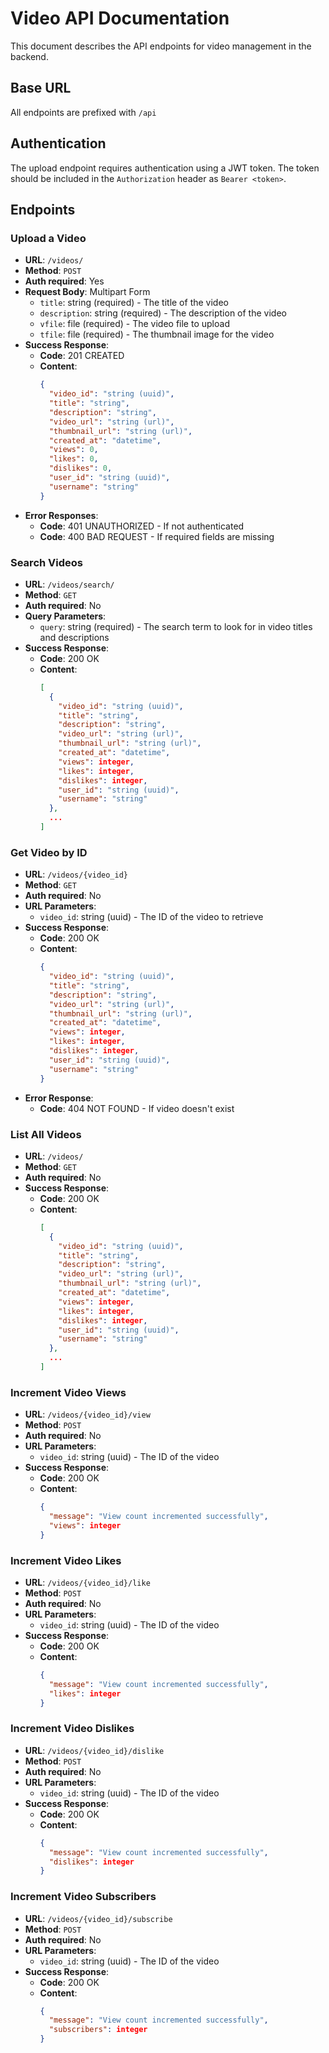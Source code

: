 # Video API Documentation

This document describes the API endpoints for video management in the backend.

## Base URL
All endpoints are prefixed with `/api`

## Authentication
The upload endpoint requires authentication using a JWT token. The token should be included in the `Authorization` header as `Bearer <token>`.

## Endpoints

### Upload a Video
- **URL**: `/videos/`
- **Method**: `POST`
- **Auth required**: Yes
- **Request Body**: Multipart Form
  - `title`: string (required) - The title of the video
  - `description`: string (required) - The description of the video
  - `vfile`: file (required) - The video file to upload
  - `tfile`: file (required) - The thumbnail image for the video
- **Success Response**: 
  - **Code**: 201 CREATED
  - **Content**:
    ```json
    {
      "video_id": "string (uuid)",
      "title": "string",
      "description": "string",
      "video_url": "string (url)",
      "thumbnail_url": "string (url)",
      "created_at": "datetime",
      "views": 0,
      "likes": 0,
      "dislikes": 0,
      "user_id": "string (uuid)",
      "username": "string"
    }
    ```
- **Error Responses**:
  - **Code**: 401 UNAUTHORIZED - If not authenticated
  - **Code**: 400 BAD REQUEST - If required fields are missing

### Search Videos
- **URL**: `/videos/search/`
- **Method**: `GET`
- **Auth required**: No
- **Query Parameters**:
  - `query`: string (required) - The search term to look for in video titles and descriptions
- **Success Response**: 
  - **Code**: 200 OK
  - **Content**:
    ```json
    [
      {
        "video_id": "string (uuid)",
        "title": "string",
        "description": "string",
        "video_url": "string (url)",
        "thumbnail_url": "string (url)",
        "created_at": "datetime",
        "views": integer,
        "likes": integer,
        "dislikes": integer,
        "user_id": "string (uuid)",
        "username": "string"
      },
      ...
    ]
    ```

### Get Video by ID
- **URL**: `/videos/{video_id}`
- **Method**: `GET`
- **Auth required**: No
- **URL Parameters**:
  - `video_id`: string (uuid) - The ID of the video to retrieve
- **Success Response**: 
  - **Code**: 200 OK
  - **Content**:
    ```json
    {
      "video_id": "string (uuid)",
      "title": "string",
      "description": "string",
      "video_url": "string (url)",
      "thumbnail_url": "string (url)",
      "created_at": "datetime",
      "views": integer,
      "likes": integer,
      "dislikes": integer,
      "user_id": "string (uuid)",
      "username": "string"
    }
    ```
- **Error Response**:
  - **Code**: 404 NOT FOUND - If video doesn't exist

### List All Videos
- **URL**: `/videos/`
- **Method**: `GET`
- **Auth required**: No
- **Success Response**: 
  - **Code**: 200 OK
  - **Content**:
    ```json
    [
      {
        "video_id": "string (uuid)",
        "title": "string",
        "description": "string",
        "video_url": "string (url)",
        "thumbnail_url": "string (url)",
        "created_at": "datetime",
        "views": integer,
        "likes": integer,
        "dislikes": integer,
        "user_id": "string (uuid)",
        "username": "string"
      },
      ...
    ]
    ```

### Increment Video Views
- **URL**: `/videos/{video_id}/view`
- **Method**: `POST`
- **Auth required**: No
- **URL Parameters**:
  - `video_id`: string (uuid) - The ID of the video
- **Success Response**: 
  - **Code**: 200 OK
  - **Content**:
    ```json
    {
      "message": "View count incremented successfully",
      "views": integer
    }
    ```

### Increment Video Likes
- **URL**: `/videos/{video_id}/like`
- **Method**: `POST`
- **Auth required**: No
- **URL Parameters**:
  - `video_id`: string (uuid) - The ID of the video
- **Success Response**: 
  - **Code**: 200 OK
  - **Content**:
    ```json
    {
      "message": "View count incremented successfully",
      "likes": integer
    }
    ```

### Increment Video Dislikes
- **URL**: `/videos/{video_id}/dislike`
- **Method**: `POST`
- **Auth required**: No
- **URL Parameters**:
  - `video_id`: string (uuid) - The ID of the video
- **Success Response**: 
  - **Code**: 200 OK
  - **Content**:
    ```json
    {
      "message": "View count incremented successfully",
      "dislikes": integer
    }
    ```

### Increment Video Subscribers
- **URL**: `/videos/{video_id}/subscribe`
- **Method**: `POST`
- **Auth required**: No
- **URL Parameters**:
  - `video_id`: string (uuid) - The ID of the video
- **Success Response**: 
  - **Code**: 200 OK
  - **Content**:
    ```json
    {
      "message": "View count incremented successfully",
      "subscribers": integer
    }
    ``` 